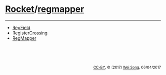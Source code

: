 [Rocket](Readme.md)/[regmapper](https://github.com/freechipsproject/rocket-chip/tree/master/src/main/scala/regmapper)
========================


**********************

+ [RegField](regmapper/RegField.md)
+ [RegisterCrossing](regmapper/RegisterCrossing.md)
+ [RegMapper](regmapper/RegMapper.md)



<br><br><br><p align="right"><sub>[CC-BY](https://creativecommons.org/licenses/by/3.0/), &copy; (2017) [Wei Song](mailto:wsong83@gmail.com), 06/04/2017</sub></p>


